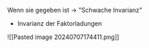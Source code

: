 Wenn sie gegeben ist -> "Schwache Invarianz"

- Invarianz der Faktorladungen

![[Pasted image 20240707174411.png]]
